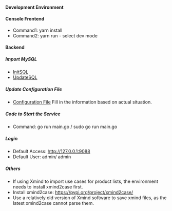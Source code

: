 #### Development Environment
#### Console Frontend
- Command1: yarn install
- Command2: yarn run - select dev mode

#### Backend
##### Import MySQL
- [InitSQL](../../../sql/init.sql)
- [UpdateSQL](../../sql/update.sql)

##### Update Configuration File
- [Configuration File](../../../../config.json) Fill in the information based on actual situation.

##### Code to Start the Service
- Command: go run main.go / sudo go run main.go

##### Login
- Default Access: http://127.0.0.1:9088
- Default User: admin/ admin

##### Others
- If using Xmind to import use cases for product lists, the environment needs to install xmind2case first.
- Install xmind2case: https://pypi.org/project/xmind2case/
- Use a relatively old version of Xmind software to save xmind files, as the latest xmind2case cannot parse them.